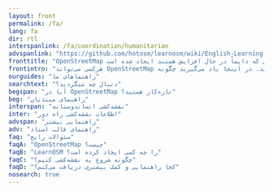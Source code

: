 ```yaml
---
layout: front
permalink: /fa/
lang: fa
dir: rtl
interspanlink: /fa/coordination/humanitarian
advspanlink: "https://github.com/hotosm/learnosm/wiki/English-Learning-Guides/"
fronttitle: "OpenStreetMap یک نقشه جاده‌ای از دنیاست که توسط جامعه نقشه‌کش‌هایی که داپماْ در حال افزایش هستند ایجاد شده است."
frontintro: "هرکسی می‌تواند OpenStreetMap را ویرایش کند. در اینجا یاد می‌گیرید چگونه LearnOSM راهنماهای قابل فهم و گام به گامی برای شروع به استفاده و مشارکت و کاربرد داده‌های OpenStreetMap را به شما اراپه می‌دهد. اگر به راه‌اندازی کارگاه آموزشی OpenStreetMap علاقمند هستید قسمت منابع آموزش‌دهندگان LearnOSM را مشاهده کنید."
ourguides: "راهنماهای ما"
searchtext: "دنبال چه میگردید؟"
begspan: "آیا در OpenStreetMap تازه‌کار هستید؟"
beg: "راهنمای مبتدیان"
interspan: "نقشه‌کشی انساندوستانه"
inter: "اطلاعات نقشه‌کشی راه دور"
advspan: "راهنمایی بیشتر"
adv: "راهنمای قالب اسناد"
faq: "سئوالات رایج"
faqA: "OpenStreetMap چیست؟"
faqB: "LearnOSM را چه کسی ایجاد کرده است؟"
faqC: "چگونه شروع به نقشه‌کشی کنیم؟"
faqD: "کجا راهنمایی و کمک بیشتری دریافت می‌کنم؟"
nosearch: true
---
```

